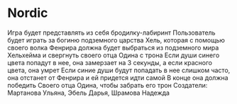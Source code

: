 # Nordic
Игра будет представлять из себя бродилку-лабиринт
Пользователь будет играть за богиню подземного царства Хель, которая с помощью своего волка Фенрира должна будет выбраться из подземного мира Хельхейма и свергнуть своего отца Одина с трона
Если души синего цвета попадут в нее, она замерзает на 3 секунды, а если красного цвета, она умрет
Если синие души будут попадать в нее слишком часто, она отстанет от Фенрира и ей придется идти самой
В конце она должна победить Своего отца Одина, чтобы забрать его трон
Создатели: Мартанова Ульяна, Эбель Дарья, Шрамова Надежда
